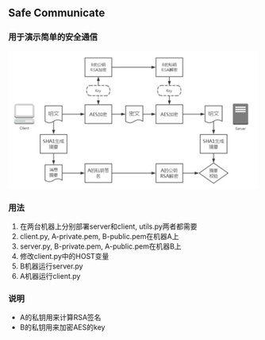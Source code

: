 ## Safe Communicate
### 用于演示简单的安全通信

![flow.png](flow.png)

### 用法

1. 在两台机器上分别部署server和client, utils.py两者都需要
2. client.py, A-private.pem, B-public.pem在机器A上
3. server.py, B-private.pem, A-public.pem在机器B上
4. 修改client.py中的HOST变量
5. B机器运行server.py
6. A机器运行client.py

### 说明

* A的私钥用来计算RSA签名
* B的私钥用来加密AES的key
